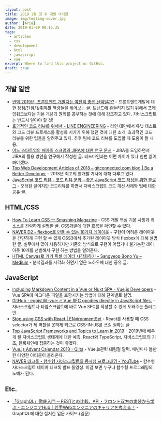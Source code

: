 ```yaml
---
layout: post
title: 2019 1월 첫 주 개발 아티클
image: img/testimg-cover.jpg
author: [Aria]
date: 2019-01-09 00:16:35
tags: 
  - articles
  - css
  - development
  - html
  - javascript
  - vue
excerpt: Where to find this project on GitHub.
draft: true
---
```


개발 일반
-----

*   [번역 2019년, 프론트엔드 개발자는 여전히 좋은 선택일까?](https://seunghyun90.tistory.com/35?fbclid=IwAR0MWURvGgMbg0iGFGmtKo0cg22NpdM0u0Q4tPwgzhbScnVJiK3_9pduFTo) \- 프론트엔드개발에 대한 장점/단점/갖춰야할 역량들을 짚어보는 글. 트렌드에 흔들리지 않기 위해서 프레임워크보다는 기본 개념과 원리를 공부하는 것에 대해 강조하고 있다. 자바스크립트는 반드시 알야야 할 것!
*   [효과적인 코드 리뷰를 위해서 \- LINE ENGINEERING](https://engineering.linecorp.com/ko/blog/effective-codereview/?fbclid=IwAR379y2wA7az5KLt48uRE6AAc9NKTf3QUg8aGC-VbNUV58y67D9Qb4gWmOY) \- 라인 대만에서 유닛 테스트와 코드 리뷰 프로세스를 활성화 시키기 위해 했던 것에 대한 소개. 효과적인 코드 리뷰를 위한 팁들을 알려주고 있다. 추후 팀에 코드 리뷰를 도입할 때 도움이 될 내용.
*   [어느 스타트업의 애자일 스크럼와 JIRA에 대한 연구 문서](http://luckyyowu.tistory.com/370?fbclid=IwAR1YdyJ73KgTG0bOjyeFX7ZfjYa3LKcY48ckw8QKfPCUrygfiTCrxLnxbJo) \- JIRA를 도입하면서 JIRA의 활용 방안을 연구해서 작성한 글. 레드마인과는 어떤 차이가 있나 한번 읽어봐야겠다.
*   [Top Web Development Articles of 2018 – gitconnected.com blog | Be a Better Developer](https://levelup.gitconnected.com/top-web-development-articles-of-2018-bd5c3900110b?fbclid=IwAR0tKAtU5IRnS0cwoYuqWKA5wr_RjLeE-sTyUasKdZP0nTLvazVZ57rTPjs) \- 2018년 최고의 웹개발 기사에 대해 다루고 있다 .
*   [JavaScript 코드 리뷰 - 코드 리뷰 문화 – 좋은 JavaScript 코드 작성을 위한 블로그](https://cimfalab.github.io/deepscan/2016/08/code-review-1) \- 오래된 글이지만 코드리뷰를 하면서 자바스크립트 코드 개선 사례와 팁에 대한 공유 글.

HTML/CSS
--------

*   [How To Learn CSS — Smashing Magazine](https://www.smashingmagazine.com/2019/01/how-to-learn-css/?fbclid=IwAR0cZffTV4-8_BaXmPgqpDySEy06O4Y2GDsl_EqM1KjPYeWWcgpJW8jE19o) \- CSS 개발 핵심 기본 사항과 리소스를 간략하게 설명한 글. CSS개발에 대한 흐름을 확인할 수 있다.
*   [NAVER D2 - flexbox로 만들 수 있는 10가지 레이아웃](https://d2.naver.com/helloworld/8540176?fbclid=IwAR2RNVpxxyRdh0zkHvfoBA6hC9jHUfGKc35OvlgjYS2AQJ_GZigX7yl8rI8) \- 구현이 어려운 레이아웃을 간단하게 구현 할 수 있게 CSS3에서 추가된 레이아웃 방식 flexbox에 대해 설명 한 글. 실무에서 많이 사용하지만 기존의 방식으로 구현이 어렵거나 불가능한 레이아웃 10개를 선별해서 구현 하는 방법을 알려준다.
*   [HTML Canvas로 기가 픽셀 데이터 시각화하기 – Sangyeop Bono Yu – Medium](https://medium.com/@Dev_Bono/html-canvas%EB%A1%9C-%EA%B8%B0%EA%B0%80-%ED%94%BD%EC%85%80-%EB%8D%B0%EC%9D%B4%ED%84%B0-%EC%8B%9C%EA%B0%81%ED%99%94%ED%95%98%EA%B8%B0-2645b3aa2091) \- 분석결과를 시각화 하면서 얻은 노하우에 대한 공유 글.

JavaScript
----------

*   [Including Markdown Content in a Vue or Nuxt SPA - Vue.js Developers](https://vuejsdevelopers.com/2018/12/31/vue-nuxt-spa-markdown/?fbclid=IwAR0Wg4dnVLLDsoIvXYB5EKRzx5eIsDRyEL0hossDbqghTKO9Pd70oBsuyvY) \- Vue SPA에 마크다운 파일을 포함시키는 방법에 대해 단계별로 설명.
*   [GitHub - egoist/lit-vue: 🔥 Vue SFC goodies directly in JavaScript files.](https://github.com/egoist/lit-vue) \- 자바스크립트나 타입스크립트에 바로 Vue SFC를 작성할 수 있게 도와주는 플러그인
*   [Stop using CSS with React | ENvironmentSet](https://environmentset.github.io/2019/01/06/Stop-using-CSS-with-React/) \- React를 사용할 때 CSS selector가 제 역할을 못하게 되므로 CSS-IN-JS를 쓰길 권하는 글
*   [Top JavaScript Frameworks and Topics to Learn in 2019](https://medium.com/javascript-scene/top-javascript-frameworks-and-topics-to-learn-in-2019-b4142f38df20) \- 2019년에 배우게 될 자바스크립트 생태계에 대한 예측. React와 TypeScript, 자바스크립트의 기초, 블록체인에 집중하는 것이 좋겠다.
*   [Vue.js Advent Calendar 2018 - Qiita](https://qiita.com/advent-calendar/2018/vuejs) \- Vue.js관련 대림절 달력. 매년마다 볼만한 다양한 아티클이 올라온다.
*   [NAVER 테크톡 - 함수형 자바스크립트와 동시성 프로그래밍 - YouTube](https://www.youtube.com/watch?v=fWRMM6AaMMc&feature=youtu.be&fbclid=IwAR0g7REljgoyQJMkTneiXf5hsOVhXBMZ9yt4DKoiMejFK-NV4PHblsD5bRc) \- 함수형 자바스크립트 네이버 테크톡 발표 동영상. 이걸 보면 누구나 함수형 프로그래밍의 노예가 된다.

Etc.
----

*   [「GraphQL」徹底入門 ─ RESTとの比較、API・フロント双方の実装から学ぶ - エンジニアHub｜若手Webエンジニアのキャリアを考える！](https://employment.en-japan.com/engineerhub/entry/2018/12/26/103000?fbclid=IwAR0GDexnRiRNySAodOPu9_ctBjmNmhyUQnQ6M1FvKvVzckYniA-h1_Z6ZUQ) \- GraphQL에 대한 철저한 입문 가이드.(일문)
